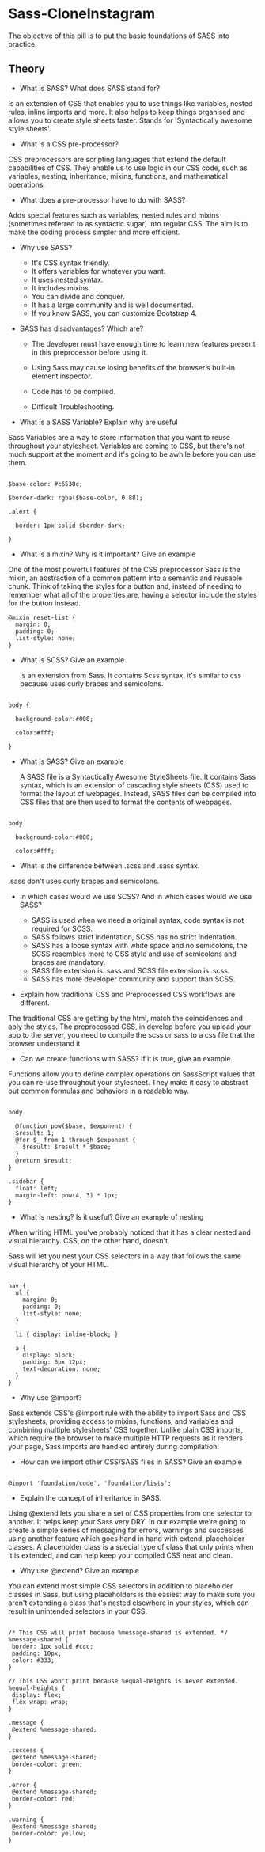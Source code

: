 # Sass-CloneInstagram
The objective of this pill is to put the basic foundations of SASS into practice.

## Theory

- What is SASS? What does SASS stand for?

Is an extension of CSS that enables you to use things like variables, nested rules, inline imports and more.
It also helps to keep things organised and allows you to create style sheets faster.
Stands for 'Syntactically awesome style sheets'.

- What is a CSS pre-processor?

CSS preprocessors are scripting languages that extend the default capabilities of CSS.
They enable us to use logic in our CSS code, such as variables, nesting, inheritance, mixins, functions, and mathematical operations.

- What does a pre-processor have to do with SASS?

Adds special features such as variables, nested rules and mixins (sometimes referred to as syntactic sugar) into regular CSS. The aim is to make the coding process simpler and more efficient.

- Why use SASS?

  - It's CSS syntax friendly.
  - It offers variables for whatever you want.
  - It uses nested syntax.
  - It includes mixins.
  - You can divide and conquer.
  - It has a large community and is well documented.
  - If you know SASS, you can customize Bootstrap 4.

- SASS has disadvantages? Which are?

  - The developer must have enough time to learn new features present in this preprocessor before using it.

  - Using Sass may cause losing benefits of the browser’s built-in element inspector.

  - Code has to be compiled.

  - Difficult Troubleshooting.

- What is a SASS Variable? Explain why are useful

Sass Variables are a way to store information that you want to reuse throughout your stylesheet. Variables are coming to CSS, but there's not much support at the moment and it's going to be awhile before you can use them.

```

$base-color: #c6538c;

$border-dark: rgba($base-color, 0.88);

.alert {​​

  border: 1px solid $border-dark;

}​​

```

- What is a mixin? Why is it important? Give an example

One of the most powerful features of the CSS preprocessor Sass is the mixin, an abstraction of a common pattern into a semantic and reusable chunk. Think of taking the styles for a button and, instead of needing to remember what all of the properties are, having a selector include the styles for the button instead.
```
@mixin reset-list {
  margin: 0;
  padding: 0;
  list-style: none;
}
```

- What is SCSS? Give an example

  Is an extension from Sass. It contains Scss syntax, it's similar to css because uses curly braces and semicolons.

```

body {​​

  background-color:#000;

  color:#fff;

}​​

```

- What is SASS? Give an example

  A SASS file is a Syntactically Awesome StyleSheets file. It contains Sass syntax, which is an extension of cascading style sheets (CSS) used to format the layout of webpages. Instead, SASS files can be compiled into CSS files that are then used to format the contents of webpages.

```

body

  background-color:#000;

  color:#fff;

```

- What is the difference between .scss and .sass syntax.

.sass don't uses curly braces and semicolons.

- In which cases would we use SCSS? And in which cases would we use SASS?

  - SASS is used when we need a original syntax, code syntax is not required for SCSS.
  - SASS follows strict indentation, SCSS has no strict indentation.
  - SASS has a loose syntax with white space and no semicolons, the SCSS resembles more to CSS style and use of semicolons and braces are mandatory.
  - SASS file extension is .sass and SCSS file extension is .scss.
  - SASS has more developer community and support than SCSS.

- Explain how traditional CSS and Preprocessed CSS workflows are different.

The traditional CSS are getting by the html, match the coincidences and aply the styles. The preprocessed CSS, in develop before you upload your app to the server, you need to compile the scss or sass to a css file that the browser understand it.

- Can we create functions with SASS? If it is true, give an example.

Functions allow you to define complex operations on SassScript values that you can re-use throughout your stylesheet. They make it easy to abstract out common formulas and behaviors in a readable way.

```

body

  @function pow($base, $exponent) {
  $result: 1;
  @for $_ from 1 through $exponent {
    $result: $result * $base;
  }
  @return $result;
}

.sidebar {
  float: left;
  margin-left: pow(4, 3) * 1px;
}

```

- What is nesting? Is it useful? Give an example of nesting

When writing HTML you've probably noticed that it has a clear nested and visual hierarchy. CSS, on the other hand, doesn't.

Sass will let you nest your CSS selectors in a way that follows the same visual hierarchy of your HTML.

```

nav {
  ul {
    margin: 0;
    padding: 0;
    list-style: none;
  }

  li { display: inline-block; }

  a {
    display: block;
    padding: 6px 12px;
    text-decoration: none;
  }
}

```

- Why use @import?

Sass extends CSS's @import rule with the ability to import Sass and CSS stylesheets, providing access to mixins, functions, and variables and combining multiple stylesheets' CSS together. Unlike plain CSS imports, which require the browser to make multiple HTTP requests as it renders your page, Sass imports are handled entirely during compilation.

- How can we import other CSS/SASS files in SASS? Give an example

 ```

@import 'foundation/code', 'foundation/lists';

```

- Explain the concept of inheritance in SASS.

 Using @extend lets you share a set of CSS properties from one selector to another. It helps keep your Sass very DRY. In our example we're going to create a simple series of messaging for errors, warnings and successes using another feature which goes hand in hand with extend, placeholder classes. A placeholder class is a special type of class that only prints when it is extended, and can help keep your compiled CSS neat and clean.

- Why use @extend? Give an example

You can extend most simple CSS selectors in addition to placeholder classes in Sass, but using placeholders is the easiest way to make sure you aren't extending a class that's nested elsewhere in your styles, which can result in unintended selectors in your CSS.

 ```

/* This CSS will print because %message-shared is extended. */
%message-shared {
  border: 1px solid #ccc;
  padding: 10px;
  color: #333;
}

// This CSS won't print because %equal-heights is never extended.
%equal-heights {
  display: flex;
  flex-wrap: wrap;
}

.message {
  @extend %message-shared;
}

.success {
  @extend %message-shared;
  border-color: green;
}

.error {
  @extend %message-shared;
  border-color: red;
}

.warning {
  @extend %message-shared;
  border-color: yellow;
}

```